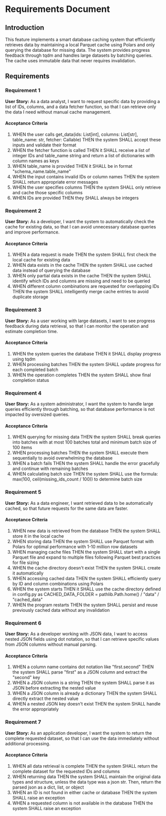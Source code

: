 # Requirements Document

## Introduction

This feature implements a smart database caching system that efficiently retrieves data by maintaining a local Parquet cache using Polars and only querying the database for missing data. The system provides progress feedback through tqdm and handles large datasets by batching queries. The cache uses immutable data that never requires invalidation.

## Requirements

### Requirement 1

**User Story:** As a data analyst, I want to request specific data by providing a list of IDs, columns, and a data fetcher function, so that I can retrieve only the data I need without manual cache management.

#### Acceptance Criteria

1. WHEN the user calls get_data(ids: List[int], columns: List[str], table_name: str, fetcher: Callable) THEN the system SHALL accept these inputs and validate their format
2. WHEN the fetcher function is called THEN it SHALL receive a list of integer IDs and table_name string and return a list of dictionaries with column names as keys
3. WHEN table_name is provided THEN it SHALL be in format "schema_name.table_name"
4. WHEN the input contains invalid IDs or column names THEN the system SHALL return appropriate error messages
5. WHEN the user specifies columns THEN the system SHALL only retrieve and cache those specific columns
6. WHEN IDs are provided THEN they SHALL always be integers

### Requirement 2

**User Story:** As a developer, I want the system to automatically check the cache for existing data, so that I can avoid unnecessary database queries and improve performance.

#### Acceptance Criteria

1. WHEN a data request is made THEN the system SHALL first check the local cache for existing data
2. WHEN data exists in the cache THEN the system SHALL use cached data instead of querying the database
3. WHEN only partial data exists in the cache THEN the system SHALL identify which IDs and columns are missing and need to be queried
4. WHEN different column combinations are requested for overlapping IDs THEN the system SHALL intelligently merge cache entries to avoid duplicate storage

### Requirement 3

**User Story:** As a user working with large datasets, I want to see progress feedback during data retrieval, so that I can monitor the operation and estimate completion time.

#### Acceptance Criteria

1. WHEN the system queries the database THEN it SHALL display progress using tqdm
2. WHEN processing batches THEN the system SHALL update progress for each completed batch
3. WHEN the operation completes THEN the system SHALL show final completion status

### Requirement 4

**User Story:** As a system administrator, I want the system to handle large queries efficiently through batching, so that database performance is not impacted by oversized queries.

#### Acceptance Criteria

1. WHEN querying for missing data THEN the system SHALL break queries into batches with at most 100 batches total and minimum batch size of 100 items
2. WHEN processing batches THEN the system SHALL execute them sequentially to avoid overwhelming the database
3. WHEN a batch fails THEN the system SHALL handle the error gracefully and continue with remaining batches
4. WHEN calculating batch size THEN the system SHALL use the formula: max(100, ceil(missing_ids_count / 100)) to determine batch size

### Requirement 5

**User Story:** As a data engineer, I want retrieved data to be automatically cached, so that future requests for the same data are faster.

#### Acceptance Criteria

1. WHEN new data is retrieved from the database THEN the system SHALL store it in the local cache
2. WHEN storing data THEN the system SHALL use Parquet format with Polars for optimal performance with 1-10 million row datasets
3. WHEN managing cache files THEN the system SHALL start with a single Parquet file and expand to multiple files following Parquet best practices for file sizing
4. WHEN the cache directory doesn't exist THEN the system SHALL create it automatically
5. WHEN accessing cached data THEN the system SHALL efficiently query by ID and column combinations using Polars
7. WHEN the system starts THEN it SHALL use the cache directory defined in config.py as CACHED_DATA_FOLDER = pathlib.Path.home() / "data" / "cached_data"
8. WHEN the program restarts THEN the system SHALL persist and reuse previously cached data without any invalidation

### Requirement 6

**User Story:** As a developer working with JSON data, I want to access nested JSON fields using dot notation, so that I can retrieve specific values from JSON columns without manual parsing.

#### Acceptance Criteria

1. WHEN a column name contains dot notation like "first.second" THEN the system SHALL parse "first" as a JSON column and extract the "second" key
2. WHEN a JSON column is a string THEN the system SHALL parse it as JSON before extracting the nested value
3. WHEN a JSON column is already a dictionary THEN the system SHALL directly extract the nested value
4. WHEN a nested JSON key doesn't exist THEN the system SHALL handle the error appropriately

### Requirement 7

**User Story:** As an application developer, I want the system to return the complete requested dataset, so that I can use the data immediately without additional processing.

#### Acceptance Criteria

1. WHEN all data retrieval is complete THEN the system SHALL return the complete dataset for the requested IDs and columns
2. WHEN returning data THEN the system SHALL maintain the original data types and structure, unless the data type was a json str. Then, return the parsed json as a dict, list, or object
3. WHEN an ID is not found in either cache or database THEN the system SHALL raise an exception
4. WHEN a requested column is not available in the database THEN the system SHALL raise an exception